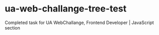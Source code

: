 # ua-web-challange-tree-test
Completed task for UA WebChallange, Frontend Developer | JavaScript section
